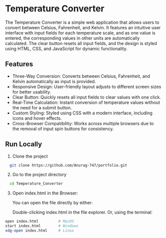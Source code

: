 
# Temperature Converter
The Temperature Converter is a simple web application that allows users to convert between Celsius, Fahrenheit, and Kelvin. It features an intuitive user interface with input fields for each temperature scale, and as one value is entered, the corresponding values in other units are automatically calculated. The clear button resets all input fields, and the design is styled using HTML, CSS, and JavaScript for dynamic functionality.







## Features

- Three-Way Conversion: Converts between Celsius, Fahrenheit, and Kelvin automatically as input is provided.
- Responsive Design: User-friendly layout adjusts to different screen sizes for better usability.
- Clear Button: Quickly resets all input fields to clear values with one click.
- Real-Time Calculation: Instant conversion of temperature values without the need for a submit button.
- Custom Styling: Styled using CSS with a modern interface, including icons and hover effects.
- Cross-Browser Compatibility: Works across multiple browsers due to the removal of input spin buttons for consistency.









## Run Locally

1. Clone the project

```bash
  git clone https://github.com/Anurag-747/portfolio.git
```

2. Go to the project directory

```bash
  cd Temperature_Converter
```

3. Open index.html in the Browser:

    You can open the file directly by either:
    
    Double-clicking index.html in the file explorer.
Or, using the terminal:
```bash
open index.html         # MacOS
start index.html        # Windows
xdg-open index.html     # Linux
```




